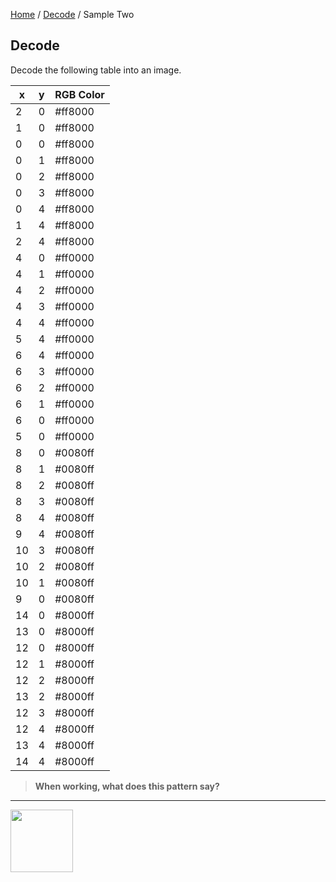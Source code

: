 [Home](/) / [Decode](/decode) / Sample Two

<style>@import url("//readme.codeadam.ca/readme.css");</style>

## Decode

Decode the following table into an image.

| x | y | RGB Color |
|---|---|---|
| 2 | 0 | #ff8000 |
| 1 | 0 | #ff8000 |
| 0 | 0 | #ff8000 |
| 0 | 1 | #ff8000 |
| 0 | 2 | #ff8000 |
| 0 | 3 | #ff8000 |
| 0 | 4 | #ff8000 |
| 1 | 4 | #ff8000 |
| 2 | 4 | #ff8000 |
| 4 | 0 | #ff0000 |
| 4 | 1 | #ff0000 |
| 4 | 2 | #ff0000 |
| 4 | 3 | #ff0000 |
| 4 | 4 | #ff0000 |
| 5 | 4 | #ff0000 |
| 6 | 4 | #ff0000 |
| 6 | 3 | #ff0000 |
| 6 | 2 | #ff0000 |
| 6 | 1 | #ff0000 |
| 6 | 0 | #ff0000 |
| 5 | 0 | #ff0000 |
| 8 | 0 | #0080ff |
| 8 | 1 | #0080ff |
| 8 | 2 | #0080ff |
| 8 | 3 | #0080ff |
| 8 | 4 | #0080ff |
| 9 | 4 | #0080ff |
| 10 | 3 | #0080ff |
| 10 | 2 | #0080ff |
| 10 | 1 | #0080ff |
| 9 | 0 | #0080ff |
| 14 | 0 | #8000ff |
| 13 | 0 | #8000ff |
| 12 | 0 | #8000ff |
| 12 | 1 | #8000ff |
| 12 | 2 | #8000ff |
| 13 | 2 | #8000ff |
| 12 | 3 | #8000ff |
| 12 | 4 | #8000ff |
| 13 | 4 | #8000ff |
| 14 | 4 | #8000ff |

> **When working, what does this pattern say?**

---

<a href="https://codeadam.ca">
<img src="https://cdn.codeadam.ca/images@1.0.0/codeadam-logo-coloured-horizontal.png" width="100">
</a>